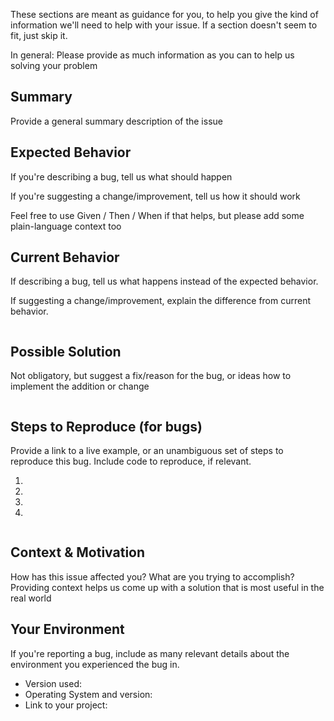 These sections are meant as guidance for you, to help you give the kind of information we'll need to help with your issue. If a section  doesn't seem to fit, just skip it.

In general: Please provide as much information as you can to help us solving your problem

## Summary

Provide a general summary description of the issue

## Expected Behavior

If you're describing a bug, tell us what should happen

If you're suggesting a change/improvement, tell us how it should work

Feel free to use Given / Then / When if that helps, but please add some plain-language context too

## Current Behavior

If describing a bug, tell us what happens instead of the expected behavior.

If suggesting a change/improvement, explain the difference from current behavior.

~~~

~~~

## Possible Solution

Not obligatory, but suggest a fix/reason for the bug, or ideas how to implement the addition or change

~~~

~~~

## Steps to Reproduce (for bugs)

Provide a link to a live example, or an unambiguous set of steps to reproduce this bug. Include code to reproduce, if relevant.

1.
2.
3.
4.

~~~

~~~

## Context & Motivation

How has this issue affected you? What are you trying to accomplish? Providing context helps us come up with a solution that is most useful in the real world

## Your Environment

If you're reporting a bug, include as many relevant details about the environment you experienced the bug in.

* Version used:
* Operating System and version:
* Link to your project: